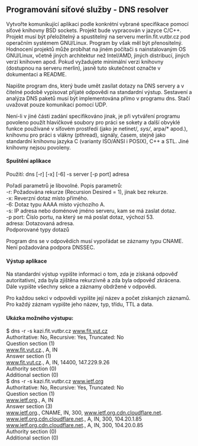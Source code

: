 ## Programování síťové služby - DNS resolver

Vytvořte komunikující aplikaci podle konkrétní vybrané specifikace pomocí síťové knihovny BSD sockets. Projekt bude vypracován v jazyce C/C++. Projekt musí být přeložitelný a spustitelný na serveru merlin.fit.vutbr.cz pod operačním systémem GNU/Linux. Program by však měl být přenositelný. Hodnocení projektů může probíhat na jiném počítači s nainstalovaným OS GNU/Linux, včetně jiných architektur než Intel/AMD, jiných distribucí, jiných verzí knihoven apod. Pokud vyžadujete minimální verzi knihovny (dostupnou na serveru merlin), jasně tuto skutečnost označte v dokumentaci a README.  

Napište program dns, který bude umět zasílat dotazy na DNS servery a v čitelné podobě vypisovat přijaté odpovědi na standardní výstup. Sestavení a analýza DNS paketů musí být implementována přímo v programu dns. Stačí uvažovat pouze komunikaci pomocí UDP.  

Není-li v jiné části zadání specifikováno jinak, je při vytváření programu povoleno použít hlavičkové soubory pro práci se sokety a další obvyklé funkce používané v síťovém prostředí (jako je netinet/*, sys/*, arpa/* apod.), knihovnu pro práci s vlákny (pthread), signály, časem, stejně jako standardní knihovnu jazyka C (varianty ISO/ANSI i POSIX), C++ a STL. Jiné knihovny nejsou povoleny.  

#### Spuštění aplikace  
Použití: dns [-r] [-x] [-6] -s server [-p port] adresa  

Pořadí parametrů je libovolné. Popis parametrů:  
-r: Požadována rekurze (Recursion Desired = 1), jinak bez rekurze.  
-x: Reverzní dotaz místo přímého.  
-6: Dotaz typu AAAA místo výchozího A.  
-s: IP adresa nebo doménové jméno serveru, kam se má zaslat dotaz.  
-p port: Číslo portu, na který se má poslat dotaz, výchozí 53.  
adresa: Dotazovaná adresa.  
Podporované typy dotazů  
  
Program dns se v odpovědích musí vypořádat se záznamy typu CNAME. Není požadována podpora DNSSEC.  
  
#### Výstup aplikace  
  
Na standardní výstup vypište informaci o tom, zda je získaná odpověď autoritativní, zda byla zjištěna rekurzivně a zda byla odpověď zkrácena. Dále vypište všechny sekce a záznamy obdržené v odpovědi.  

Pro každou sekci v odpovědi vypište její název a počet získaných záznamů. Pro každý záznam vypište jeho název, typ, třídu, TTL a data.  
  
#### Ukázka možného výstupu:  
  
$ dns -r -s kazi.fit.vutbr.cz www.fit.vut.cz  
Authoritative: No, Recursive: Yes, Truncated: No  
Question section (1)  
  www.fit.vut.cz., A, IN  
Answer section (1)  
  www.fit.vut.cz., A, IN, 14400, 147.229.9.26  
Authority section (0)  
Additional section (0)  
$ dns -r -s kazi.fit.vutbr.cz www.ietf.org  
Authoritative: No, Recursive: Yes, Truncated: No  
Question section (1)  
  www.ietf.org., A, IN  
Answer section (3)  
  www.ietf.org., CNAME, IN, 300, www.ietf.org.cdn.cloudflare.net.  
  www.ietf.org.cdn.cloudflare.net., A, IN, 300, 104.20.1.85  
  www.ietf.org.cdn.cloudflare.net., A, IN, 300, 104.20.0.85  
Authority section (0)  
Additional section (0)  
